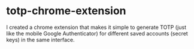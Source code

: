 # totp-chrome-extension
I created a chrome extension that makes it simple to generate TOTP (just like the mobile Google Authenticator) for different saved accounts (secret keys) in the same interface.
